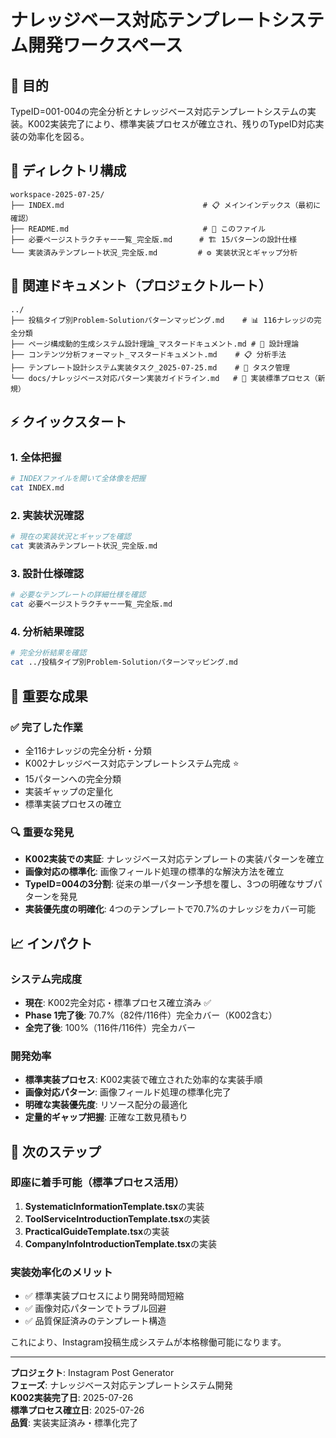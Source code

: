 # ナレッジベース対応テンプレートシステム開発ワークスペース

## 🎯 目的
TypeID=001-004の完全分析とナレッジベース対応テンプレートシステムの実装。K002実装完了により、標準実装プロセスが確立され、残りのTypeID対応実装の効率化を図る。

## 📂 ディレクトリ構成

```
workspace-2025-07-25/
├── INDEX.md                               # 📋 メインインデックス（最初に確認）
├── README.md                              # 📖 このファイル
├── 必要ページストラクチャー一覧_完全版.md      # 🏗️ 15パターンの設計仕様
└── 実装済みテンプレート状況_完全版.md         # ⚙️ 実装状況とギャップ分析
```

## 🔗 関連ドキュメント（プロジェクトルート）

```
../
├── 投稿タイプ別Problem-Solutionパターンマッピング.md    # 📊 116ナレッジの完全分類
├── ページ構成動的生成システム設計理論_マスタードキュメント.md # 🎨 設計理論
├── コンテンツ分析フォーマット_マスタードキュメント.md    # 📋 分析手法
├── テンプレート設計システム実装タスク_2025-07-25.md    # 📅 タスク管理
└── docs/ナレッジベース対応パターン実装ガイドライン.md   # 🔧 実装標準プロセス（新規）
```

## ⚡ クイックスタート

### 1. 全体把握
```bash
# INDEXファイルを開いて全体像を把握
cat INDEX.md
```

### 2. 実装状況確認
```bash
# 現在の実装状況とギャップを確認
cat 実装済みテンプレート状況_完全版.md
```

### 3. 設計仕様確認
```bash
# 必要なテンプレートの詳細仕様を確認
cat 必要ページストラクチャー一覧_完全版.md
```

### 4. 分析結果確認
```bash
# 完全分析結果を確認
cat ../投稿タイプ別Problem-Solutionパターンマッピング.md
```

## 🎯 重要な成果

### **✅ 完了した作業**
- 全116ナレッジの完全分析・分類
- K002ナレッジベース対応テンプレートシステム完成 ⭐️
- 15パターンへの完全分類
- 実装ギャップの定量化
- 標準実装プロセスの確立

### **🔍 重要な発見**
- **K002実装での実証**: ナレッジベース対応テンプレートの実装パターンを確立
- **画像対応の標準化**: 画像フィールド処理の標準的な解決方法を確立
- **TypeID=004の3分割**: 従来の単一パターン予想を覆し、3つの明確なサブパターンを発見
- **実装優先度の明確化**: 4つのテンプレートで70.7%のナレッジをカバー可能

## 📈 インパクト

### **システム完成度**
- **現在**: K002完全対応・標準プロセス確立済み ✅
- **Phase 1完了後**: 70.7%（82件/116件）完全カバー（K002含む）
- **全完了後**: 100%（116件/116件）完全カバー

### **開発効率**
- **標準実装プロセス**: K002実装で確立された効率的な実装手順
- **画像対応パターン**: 画像フィールド処理の標準化完了
- **明確な実装優先度**: リソース配分の最適化
- **定量的ギャップ把握**: 正確な工数見積もり

## 🚀 次のステップ

### **即座に着手可能（標準プロセス活用）**
1. **SystematicInformationTemplate.tsx**の実装
2. **ToolServiceIntroductionTemplate.tsx**の実装
3. **PracticalGuideTemplate.tsx**の実装
4. **CompanyInfoIntroductionTemplate.tsx**の実装

### **実装効率化のメリット**
- ✅ 標準実装プロセスにより開発時間短縮
- ✅ 画像対応パターンでトラブル回避
- ✅ 品質保証済みのテンプレート構造

これにより、Instagram投稿生成システムが本格稼働可能になります。

---

**プロジェクト**: Instagram Post Generator  
**フェーズ**: ナレッジベース対応テンプレートシステム開発  
**K002実装完了日**: 2025-07-26  
**標準プロセス確立日**: 2025-07-26  
**品質**: 実装実証済み・標準化完了